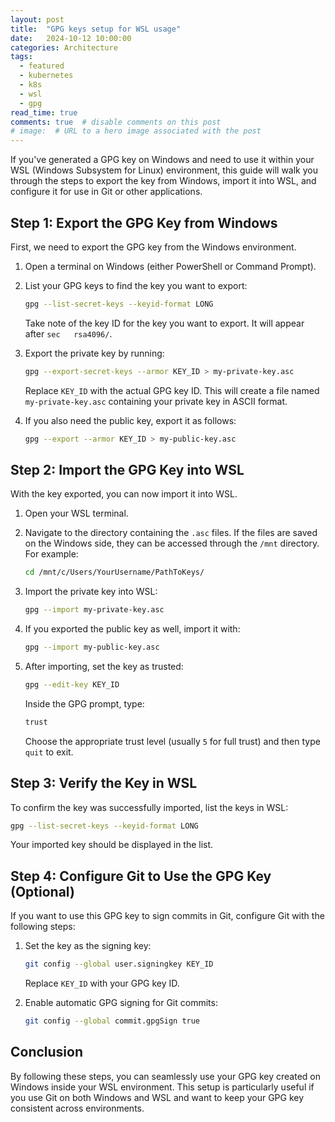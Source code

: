 ```yaml
---
layout: post
title:  "GPG keys setup for WSL usage"
date:   2024-10-12 10:00:00
categories: Architecture
tags:
  - featured
  - kubernetes
  - k8s
  - wsl
  - gpg
read_time: true
comments: true  # disable comments on this post
# image:  # URL to a hero image associated with the post
---
```


If you've generated a GPG key on Windows and need to use it within your WSL (Windows Subsystem for Linux) environment, this guide will walk you through the steps to export the key from Windows, import it into WSL, and configure it for use in Git or other applications.

## Step 1: Export the GPG Key from Windows

First, we need to export the GPG key from the Windows environment.

1. Open a terminal on Windows (either PowerShell or Command Prompt).
2. List your GPG keys to find the key you want to export:

   ```bash
   gpg --list-secret-keys --keyid-format LONG
   ```

   Take note of the key ID for the key you want to export. It will appear after `sec   rsa4096/`.
3. Export the private key by running:

   ```bash
   gpg --export-secret-keys --armor KEY_ID > my-private-key.asc
   ```

   Replace `KEY_ID` with the actual GPG key ID. This will create a file named `my-private-key.asc` containing your private key in ASCII format.
4. If you also need the public key, export it as follows:

   ```bash
   gpg --export --armor KEY_ID > my-public-key.asc
   ```

## Step 2: Import the GPG Key into WSL

With the key exported, you can now import it into WSL.

1. Open your WSL terminal.
2. Navigate to the directory containing the `.asc` files. If the files are saved on the Windows side, they can be accessed through the `/mnt` directory. For example:

   ```bash
   cd /mnt/c/Users/YourUsername/PathToKeys/
   ```

3. Import the private key into WSL:

   ```bash
   gpg --import my-private-key.asc
   ```

4. If you exported the public key as well, import it with:

   ```bash
   gpg --import my-public-key.asc
   ```

5. After importing, set the key as trusted:

   ```bash
   gpg --edit-key KEY_ID
   ```

   Inside the GPG prompt, type:

   ```bash
   trust
   ```

   Choose the appropriate trust level (usually `5` for full trust) and then type `quit` to exit.

## Step 3: Verify the Key in WSL

To confirm the key was successfully imported, list the keys in WSL:

```bash
gpg --list-secret-keys --keyid-format LONG
```

Your imported key should be displayed in the list.

## Step 4: Configure Git to Use the GPG Key (Optional)

If you want to use this GPG key to sign commits in Git, configure Git with the following steps:

1. Set the key as the signing key:

   ```bash
   git config --global user.signingkey KEY_ID
   ```

   Replace `KEY_ID` with your GPG key ID.

2. Enable automatic GPG signing for Git commits:

   ```bash
   git config --global commit.gpgSign true
   ```

## Conclusion

By following these steps, you can seamlessly use your GPG key created on Windows inside your WSL environment. This setup is particularly useful if you use Git on both Windows and WSL and want to keep your GPG key consistent across environments.

